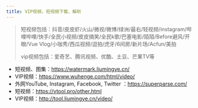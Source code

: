 ```yaml
--- 
title: VIP视频、短视频下载、解析
---
```

> 短视频包括：抖音/皮皮虾/火山/微视/微博/绿洲/最右/轻视频/instagram/哔哩哔哩/快手/全民小视频/皮皮搞笑/全民k歌/巴塞电影/陌陌/Before避风/开眼/Vue Vlog/小咖秀/西瓜视频/逗拍/虎牙/6间房/新片场/Acfun/美拍
> 
> vip视频包括：爱奇艺、腾讯视频、优酷、土豆、芒果TV等


- 短视频、图集：https://watermark.liumingye.cn/
- VIP视频：https://www.wuhenge.com/html/video/
- 外网YouTube, Instagram, Facebook, Twitter ：https://superparse.com/
- 短视频：https://vtool.pro/other.html
- VIP视频：http://tool.liumingye.cn/video/
 